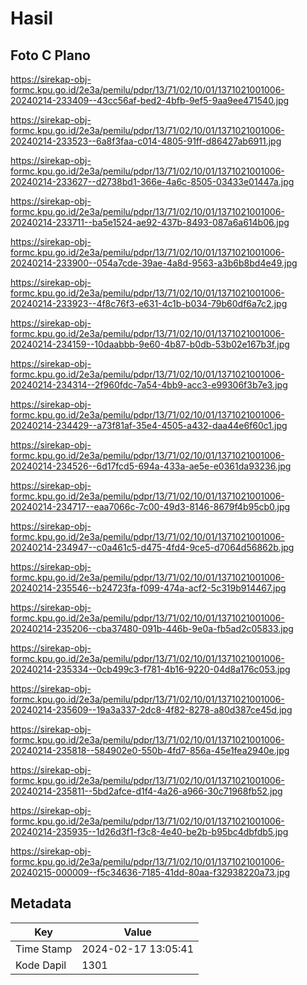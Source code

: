 # Hasil

## Foto C Plano

https://sirekap-obj-formc.kpu.go.id/2e3a/pemilu/pdpr/13/71/02/10/01/1371021001006-20240214-233409--43cc56af-bed2-4bfb-9ef5-9aa9ee471540.jpg

https://sirekap-obj-formc.kpu.go.id/2e3a/pemilu/pdpr/13/71/02/10/01/1371021001006-20240214-233523--6a8f3faa-c014-4805-91ff-d86427ab6911.jpg

https://sirekap-obj-formc.kpu.go.id/2e3a/pemilu/pdpr/13/71/02/10/01/1371021001006-20240214-233627--d2738bd1-366e-4a6c-8505-03433e01447a.jpg

https://sirekap-obj-formc.kpu.go.id/2e3a/pemilu/pdpr/13/71/02/10/01/1371021001006-20240214-233711--ba5e1524-ae92-437b-8493-087a6a614b06.jpg

https://sirekap-obj-formc.kpu.go.id/2e3a/pemilu/pdpr/13/71/02/10/01/1371021001006-20240214-233900--054a7cde-39ae-4a8d-9563-a3b6b8bd4e49.jpg

https://sirekap-obj-formc.kpu.go.id/2e3a/pemilu/pdpr/13/71/02/10/01/1371021001006-20240214-233923--4f8c76f3-e631-4c1b-b034-79b60df6a7c2.jpg

https://sirekap-obj-formc.kpu.go.id/2e3a/pemilu/pdpr/13/71/02/10/01/1371021001006-20240214-234159--10daabbb-9e60-4b87-b0db-53b02e167b3f.jpg

https://sirekap-obj-formc.kpu.go.id/2e3a/pemilu/pdpr/13/71/02/10/01/1371021001006-20240214-234314--2f960fdc-7a54-4bb9-acc3-e99306f3b7e3.jpg

https://sirekap-obj-formc.kpu.go.id/2e3a/pemilu/pdpr/13/71/02/10/01/1371021001006-20240214-234429--a73f81af-35e4-4505-a432-daa44e6f60c1.jpg

https://sirekap-obj-formc.kpu.go.id/2e3a/pemilu/pdpr/13/71/02/10/01/1371021001006-20240214-234526--6d17fcd5-694a-433a-ae5e-e0361da93236.jpg

https://sirekap-obj-formc.kpu.go.id/2e3a/pemilu/pdpr/13/71/02/10/01/1371021001006-20240214-234717--eaa7066c-7c00-49d3-8146-8679f4b95cb0.jpg

https://sirekap-obj-formc.kpu.go.id/2e3a/pemilu/pdpr/13/71/02/10/01/1371021001006-20240214-234947--c0a461c5-d475-4fd4-9ce5-d7064d56862b.jpg

https://sirekap-obj-formc.kpu.go.id/2e3a/pemilu/pdpr/13/71/02/10/01/1371021001006-20240214-235546--b24723fa-f099-474a-acf2-5c319b914467.jpg

https://sirekap-obj-formc.kpu.go.id/2e3a/pemilu/pdpr/13/71/02/10/01/1371021001006-20240214-235206--cba37480-091b-446b-9e0a-fb5ad2c05833.jpg

https://sirekap-obj-formc.kpu.go.id/2e3a/pemilu/pdpr/13/71/02/10/01/1371021001006-20240214-235334--0cb499c3-f781-4b16-9220-04d8a176c053.jpg

https://sirekap-obj-formc.kpu.go.id/2e3a/pemilu/pdpr/13/71/02/10/01/1371021001006-20240214-235609--19a3a337-2dc8-4f82-8278-a80d387ce45d.jpg

https://sirekap-obj-formc.kpu.go.id/2e3a/pemilu/pdpr/13/71/02/10/01/1371021001006-20240214-235818--584902e0-550b-4fd7-856a-45e1fea2940e.jpg

https://sirekap-obj-formc.kpu.go.id/2e3a/pemilu/pdpr/13/71/02/10/01/1371021001006-20240214-235811--5bd2afce-d1f4-4a26-a966-30c71968fb52.jpg

https://sirekap-obj-formc.kpu.go.id/2e3a/pemilu/pdpr/13/71/02/10/01/1371021001006-20240214-235935--1d26d3f1-f3c8-4e40-be2b-b95bc4dbfdb5.jpg

https://sirekap-obj-formc.kpu.go.id/2e3a/pemilu/pdpr/13/71/02/10/01/1371021001006-20240215-000009--f5c34636-7185-41dd-80aa-f32938220a73.jpg


## Metadata

| Key        | Value               |
| ---------- | ------------------- |
| Time Stamp | 2024-02-17 13:05:41 |
| Kode Dapil | 1301                |



